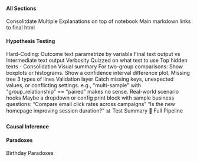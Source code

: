 #### All Sections
Consolitdate Multiple Explanations on top of notebook
Main markdown links to final html

#### Hypothesis Testing
Hard-Coding: Outcome text parametrize by variable
Final text output vs Intermediate text output Verbosity
Quizzed on what test to use Top hidden texts - Consolidation
Visual summary For two-group comparisons: Show boxplots or histograms. Show a confidence interval difference plot.
Missing tree
3 types of lines
Validation layer Catch missing keys, unexpected values, or conflicting settings. e.g., "multi-sample" with "group_relationship" == "paired" makes no sense.
Real-world scenario hooks Maybe a dropdown or config print block with sample business questions: “Compare email click rates across campaigns” “Is the new homepage improving session duration?”
📊 Test Summary
🚀 Full Pipeline

#### Causal Inference


#### Paradoxes
Birthday Paradoxes
